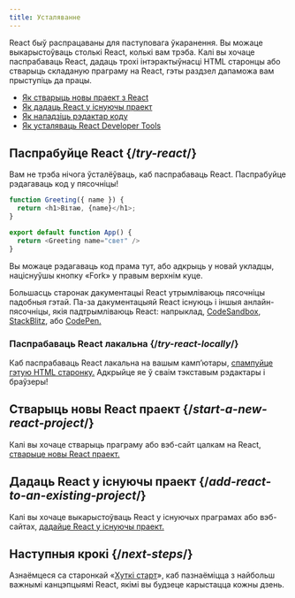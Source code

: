 ```yaml
---
title: Усталяванне
---
```


<Intro>

React быў распрацаваны для паступовага ўкаранення. Вы можаце выкарыстоўваць столькі React, колькі вам трэба. Калі вы хочаце паспрабаваць React, дадаць трохі інтэрактыўнасці HTML старонцы або стварыць складаную праграму на React, гэты раздзел дапаможа вам прыступіць да працы.

</Intro>

<YouWillLearn isChapter={true}>


* [Як стварыць новы праект з React](/learn/start-a-new-react-project)
* [Як дадаць React у існуючы праект](/learn/add-react-to-an-existing-project)
* [Як наладзіць рэдактар коду](/learn/editor-setup)
* [Як усталяваць React Developer Tools](/learn/react-developer-tools)

</YouWillLearn>

## Паспрабуйце React {/*try-react*/}

Вам не трэба нічога ўсталёўваць, каб паспрабаваць React. Паспрабуйце рэдагаваць код у пясочніцы!

<Sandpack>

```js
function Greeting({ name }) {
  return <h1>Вітаю, {name}</h1>;
}

export default function App() {
  return <Greeting name="свет" />
}
```

</Sandpack>

Вы можаце рэдагаваць код прама тут, або адкрыць у новай укладцы, націснуўшы кнопку «Fork» у правым верхнім куце.

Большасць старонак дакументацыі React утрымліваюць пясочніцы падобныя гэтай. Па-за дакументацыяй React існуюць і іншыя анлайн-пясочніцы, якія падтрымліваюць React: напрыклад, [CodeSandbox](https://codesandbox.io/s/new), [StackBlitz](https://stackblitz.com/fork/react), або [CodePen.](https://codepen.io/pen?template=QWYVwWN)

### Паспрабаваць React лакальна {/*try-react-locally*/}

Каб паспрабаваць React лакальна на вашым камп’ютары, [спампуйце гэтую HTML старонку.](https://gist.githubusercontent.com/gaearon/0275b1e1518599bbeafcde4722e79ed1/raw/db72dcbf3384ee1708c4a07d3be79860db04bff0/example.html) Адкрыйце яе ў сваім тэкставым рэдактары і браўзеры!

## Стварыць новы React праект {/*start-a-new-react-project*/}
Калі вы хочаце стварыць праграму або вэб-сайт цалкам на React, [стварыце новы React праект.](/learn/start-a-new-react-project)

## Дадаць React у існуючы праект {/*add-react-to-an-existing-project*/}

Калі вы хочаце выкарыстоўваць React у існуючых праграмах або вэб-сайтах, [дадайце React у існуючы праект.](/learn/add-react-to-an-existing-project)

## Наступныя крокі {/*next-steps*/}
Азнаёмцеся са старонкай «[Хуткі старт](/learn)», каб пазнаёміцца з найбольш важнымі канцэпцыямі React, якімі вы будзеце карыстацца кожны дзень.
